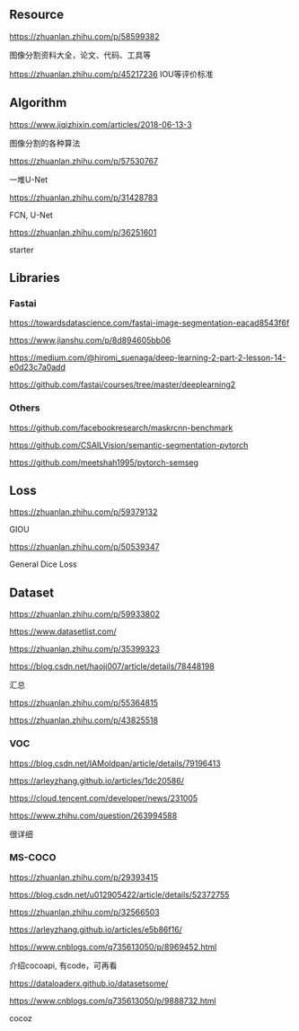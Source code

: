 ## Resource

https://zhuanlan.zhihu.com/p/58599382

图像分割资料大全，论文、代码、工具等

https://zhuanlan.zhihu.com/p/45217236
IOU等评价标准




## Algorithm

https://www.jiqizhixin.com/articles/2018-06-13-3

图像分割的各种算法

https://zhuanlan.zhihu.com/p/57530767

一堆U-Net

https://zhuanlan.zhihu.com/p/31428783

FCN, U-Net

https://zhuanlan.zhihu.com/p/36251601

starter

## Libraries

### Fastai

https://towardsdatascience.com/fastai-image-segmentation-eacad8543f6f

https://www.jianshu.com/p/8d894605bb06

https://medium.com/@hiromi_suenaga/deep-learning-2-part-2-lesson-14-e0d23c7a0add

https://github.com/fastai/courses/tree/master/deeplearning2



### Others

https://github.com/facebookresearch/maskrcnn-benchmark

https://github.com/CSAILVision/semantic-segmentation-pytorch

https://github.com/meetshah1995/pytorch-semseg



## Loss
https://zhuanlan.zhihu.com/p/59379132

GIOU

https://zhuanlan.zhihu.com/p/50539347

General Dice Loss

## Dataset

https://zhuanlan.zhihu.com/p/59933802

https://www.datasetlist.com/

https://zhuanlan.zhihu.com/p/35399323

https://blog.csdn.net/haoji007/article/details/78448198

汇总

https://zhuanlan.zhihu.com/p/55364815

https://zhuanlan.zhihu.com/p/43825518

### VOC

https://blog.csdn.net/IAMoldpan/article/details/79196413

https://arleyzhang.github.io/articles/1dc20586/

https://cloud.tencent.com/developer/news/231005

https://www.zhihu.com/question/263994588

很详细

### MS-COCO

https://zhuanlan.zhihu.com/p/29393415

https://blog.csdn.net/u012905422/article/details/52372755

https://zhuanlan.zhihu.com/p/32566503

https://arleyzhang.github.io/articles/e5b86f16/

https://www.cnblogs.com/q735613050/p/8969452.html

介绍cocoapi, 有code，可再看

https://dataloaderx.github.io/datasetsome/

https://www.cnblogs.com/q735613050/p/9888732.html

cocoz



